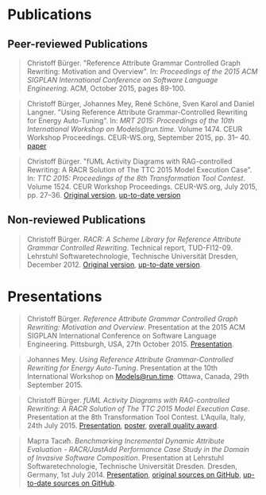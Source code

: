 # Publications

## Peer-reviewed Publications

> Christoff Bürger.
> "Reference Attribute Grammar Controlled Graph Rewriting: Motivation and Overview".
> In: _Proceedings of the 2015 ACM SIGPLAN International Conference on Software Language Engineering_.
> ACM, October 2015, pages 89-100.

> Christoff Bürger, Johannes Mey, René Schöne, Sven Karol and Daniel Langner.
> "Using Reference Attribute Grammar-Controlled Rewriting for Energy Auto-Tuning”.
> In: _MRT 2015: Proceedings of the 10th International Workshop on Models@run.time_.
> Volume 1474. CEUR Workshop Proceedings. CEUR-WS.org, September 2015, pp. 31– 40.
> [paper](http://ceur-ws.org/Vol-1474/MRT15_paper_1.pdf)

> Christoff Bürger.
> "fUML Activity Diagrams with RAG-controlled Rewriting: A RACR Solution of The TTC 2015 Model Execution Case".
> In: _TTC 2015: Proceedings of the 8th Transformation Tool Contest_.
> Volume 1524. CEUR Workshop Proceedings. CEUR-WS.org, July 2015, pp. 27–36.
> [Original version](http://ceur-ws.org/Vol-1524/paper10.pdf), [up-to-date version](examples/ttc-2015-fuml-activity-diagrams/documentation/solution-description.pdf)

## Non-reviewed Publications

> Christoff Bürger. _RACR: A Scheme Library for Reference Attribute Grammar Controlled Rewriting_.
> Technical report, TUD-FI12-09. Lehrstuhl Softwaretechnologie, Technische Universität Dresden, December 2012.
> [Original version](http://nbn-resolving.de/urn:nbn:de:bsz:14-qucosa-104623), [up-to-date version](racr/documentation/title.md).

# Presentations

> Christoff Bürger. _Reference Attribute Grammar Controlled Graph Rewriting: Motivation and Overview_.
> Presentation at the 2015 ACM SIGPLAN International Conference on Software Language Engineering.
> Pittsburgh, USA, 27th October 2015.
> [Presentation](examples/sle-2015/documentation/presentation.pdf).

> Johannes Mey. _Using Reference Attribute Grammar-Controlled Rewriting for Energy Auto-Tuning_.
> Presentation at the 10th International Workshop on Models@run.time.
> Ottawa, Canada, 29th September 2015.

> Christoff Bürger. _fUML Activity Diagrams with RAG-controlled Rewriting: A RACR Solution of The TTC 2015 Model Execution Case_.
> Presentation at the 8th Transformation Tool Contest.
> L'Aquila, Italy, 24th July 2015.
> [Presentation](examples/ttc-2015-fuml-activity-diagrams/documentation/solution-presentation.pdf), [poster](examples/ttc-2015-fuml-activity-diagrams/documentation/solution-poster-a0.pdf), [overall quality award](examples/ttc-2015-fuml-activity-diagrams/documentation/solution-award.pdf).

> Марта Тасић. _Benchmarking Incremental Dynamic Attribute Evaluation - RACR/JastAdd Performance Case Study in the Domain of Invasive Software Composition_.
> Presentation at Lehrstuhl Softwaretechnologie, Technische Universität Dresden.
> Dresden, Germany, 1st July 2014.
> [Presentation](https://github.com/christoff-buerger/racr-jastadd-isc-case-study/raw/2014-06-26-Марта-Тасић-internship-results/Benchmarking-Incremental-Dynamic-Attribute-Evaluation-RACR-JastAdd-Performance-Case-Study-in-the-Domain-of-Invasive-Software-Composition.pdf), [original sources on GitHub](https://github.com/christoff-buerger/racr-jastadd-isc-case-study/tree/2014-06-26-Марта-Тасић-internship-results), [up-to-date sources on GitHub](https://github.com/christoff-buerger/racr-jastadd-isc-case-study).
